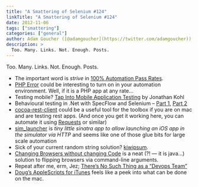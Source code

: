 ```yaml
---
title: "A Smattering of Selenium #124"
linkTitle: "A Smattering of Selenium #124"
date: 2012-11-06
tags: ["smattering"]
categories: ["general"]
author: Adam Goucher ([@adamgoucher](https://twitter.com/adamgoucher))
description: >
  Too. Many. Links. Not. Enough. Posts.
---
```


Too. Many. Links. Not. Enough. Posts.

*   The important word is _strive_ in [100% Automation Pass Rates](http://www.testingmentor.com/imtesty/2012/10/08/100-automation-pass-rates/).
*   [PHP Error](http://phperror.net) could be interesting to turn on in your automation environment. Well, if it is a PHP app at any rate…
*   Testing mobile? [Tap Into Mobile Application Testing](https://leanpub.com/testmobileapps) by Jonathan Kohl
*   Behavioural testing in .Net with SpecFlow and Selenium – [Part 1](http://jamesheppinstall.wordpress.com/2012/09/24/behavioural-testing-in-net-with-specflow-and-selenium-part-1), [Part 2](http://jamesheppinstall.wordpress.com/2012/10/28/behavioural-testing-in-net-with-specflow-and-selenium-part-2/)
*   [cocoa-rest-client](http://code.google.com/p/cocoa-rest-client/) could be a useful tool for the toolbox if you are on mac and are testing rest apps. (And once you get it working here, you can automate it using [Requests](http://docs.python-requests.org/en/latest/) or similar)
*   [sim\_launcher](https://github.com/moredip/Sim-Launcher) is _tiny little sinatra app to allow launching an iOS app in the simulator via HTTP_ and seems like one of those glue bits for large scale automation
*   Sick of your current random string solution? [kiwipsum](http://kiwipsum.com).
*   [Changing Browsers without changing Code](http://selenium34.wordpress.com/2012/10/18/changing-browsers-without-changing-code/) is a neat (?! — it is java…) solution to flipping browsers via command-line arguments.
*   Repeat after me, erm, Jez; [There’s No Such Thing as a “Devops Team”](http://continuousdelivery.com/2012/10/theres-no-such-thing-as-a-devops-team/)
*   [Doug’s AppleScripts for iTunes](http://dougscripts.com/itunes/scripts/scripts01.php) feels like a peek into what can be done on the mac.